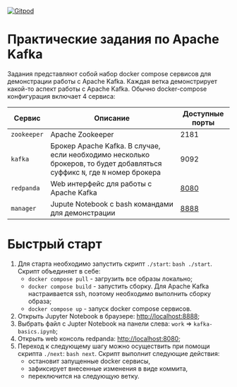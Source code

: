 [![Gitpod](https://img.shields.io/badge/Open%20in%20Gitpod-908a85?logo=gitpod)](https://gitpod.io/#https://github.com/neshkeev/kafka-exercises)

# Практические задания по Apache Kafka

Задания представляют собой набор docker compose сервисов для демонстрации работы с Apache Kafka. Каждая ветка демонстрирует какой-то аспект работы с Apache Kafka. Обычно docker-compose конфигурация включает 4 сервиса:

| Сервис | Описание | Доступные порты |
|--------|----------|------------------|
| `zookeeper` | Apache Zookeeper | 2181 |
| `kafka` | Брокер Apache Kafka. В случае, если необходимо несколько брокеров, то будет добавляться суффикс `N`, где `N` номер брокера | 9092 |
| `redpanda` | Web интерфейс для работы с Apache Kafka | [8080](http://localhost:8080) |
| `manager` | Jupute Notebook с bash командами для демонстрации | [8888](http://localhost:8888) |

# Быстрый старт

1. Для старта необходимо запустить скрипт `./start`: `bash ./start`. Скрипт объединяет в себе:
    - `docker compose pull` - загрузить все образы локально;
    - `docker compose build` - запустить сборку. Для Apache Kafka настраивается ssh, поэтому необходимо выполнить сборку образа;
    - `docker compose up` - запуск docker compose сервисов.
1. Открыть Jupyter Notebook в браузере: [http://localhost:8888](http://localhost:8888);
1. Выбрать файл с Jupter Notebook на панели слева: `work` => `kafka-basics.ipynb`;
1. Открыть web консоль redpanda: [http://localhost:8080](http://localhost:8080);
1. Переход к следующему шагу можно осуществить при помощи скрипта `./next`: `bash next`. Скрипт выполнит следующие действия:
    - остановит запущенные docker сервисы,
    - зафиксирует внесенные изменения в виде коммита,
    - переключится на следующую ветку.
